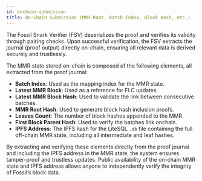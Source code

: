 ```yaml
--- 
id: onchain-submission
title: On-Chain Submission (MMR Root, Batch Index, Block Hash, etc.)
---
```


The Fossil Snark Verifier (FSV) deserializes the proof and verifies its validity through pairing checks. Upon successful verification, the FSV extracts the journal (proof output) directly on-chain, ensuring all relevant data is derived securely and trustlessly.

The MMR state stored on-chain is composed of the following elements, all extracted from the proof journal:

- **Batch Index**: Used as the mapping index for the MMR state.
- **Latest MMR Block**: Used as a reference for FLC updates.
- **Latest MMR Block Hash**: Used to validate the link between consecutive batches.
- **MMR Root Hash**: Used to generate block hash inclusion proofs.
- **Leaves Count**: The number of block hashes appended to the MMR.
- **First Block Parent Hash**: Used to verify the batches link onchain.
- **IPFS Address**: The IPFS hash for the LiteSQL `.db` file containing the full off-chain MMR state, including all intermediate and leaf hashes.

By extracting and verifying these elements directly from the proof journal and including the IPFS address in the MMR state, the system ensures tamper-proof and trustless updates. Public availability of the on-chain MMR state and IPFS address allows anyone to independently verify the integrity of Fossil’s block data.
